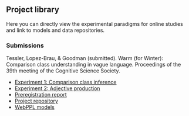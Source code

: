 ## Project library

Here you can directly view the experimental paradigms for online studies and link to models and data repositories.

### Submissions

Tessler, Lopez-Brau, & Goodman (submitted). Warm (for Winter): Comparison class understanding in vague language. Proceedings of the 39th meeting of the Cognitive Science Society.

- [Experiment 1: Comparison class inference](http://stanford.edu/~mtessler/comparison-class/experiments/class-elicitation-2afc.html)
- [Experiment 2: Adjective production](http://stanford.edu/~mtessler/comparison-class/experiments/vague-prior-elicitation-2afc.html)
- [Preregistration report](https://osf.io/hzdtj/)
- [Project repository](https://github.com/mhtess/comparison-class)
- [WebPPL models](http://forestdb.org/models/comparison-class-cogsci17.html)
